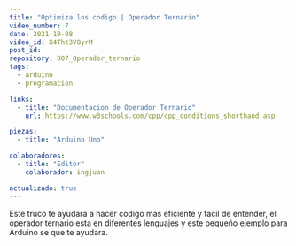 ```yaml
---
title: "Optimiza los codigo | Operador Ternario"
video_number: 7
date: 2021-10-08
video_id: X4Tht3V8yrM
post_id:
repository: 007_Operador_ternario
tags:
  - arduino
  - programacion

links:
  - title: "Documentacion de Operador Ternario"
    url: https://www.w3schools.com/cpp/cpp_conditions_shorthand.asp

piezas:
  - title: "Arduino Uno"

colaboradores:
  - title: "Editor"
    colaborador: ingjuan

actualizado: true
---
```


Este truco te ayudara a hacer codigo mas eficiente y facil de entender, el operador ternario esta en diferentes lenguajes y este pequeño ejemplo para Arduino se que te ayudara.
